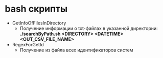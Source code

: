 # bash скрипты

+ GetInfoOfFilesInDirectory
    + Получение информации о txt-файлах в указанной директории: **./searchByPath.sh \<DIRECTORY> \<DATETIME> <OUT_CSV_FILE_NAME>**
+ RegexForGetId
    + Получение из файла всех идентификаторов систем